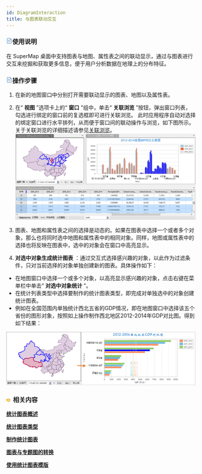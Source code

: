```yaml
---
id: DiagramInteraction
title: 与图表联动交互
---
```

### ![](../../img/read.gif)使用说明

在 SuperMap 桌面中支持图表与地图、属性表之间的联动显示，通过与图表进行交互来挖掘和获取更多信息，便于用户分析数据在地理上的分布特征。

### ![](../../img/read.gif)操作步骤

  1. 在新的地图窗口中分别打开需要联动显示的图表、地图以及属性表。
  2. 在“ **视图** ”选项卡上的“ **窗口** "组中，单击“ **关联浏览** ”按钮，弹出窗口列表，勾选进行绑定的窗口前的复选框即可进行关联浏览。 此时应用程序自动对选择的绑定窗口进行水平排列，从而便于窗口间的联动操作与浏览，如下图所示。关于关联浏览的详细描述请参见[关联浏览](../../Visualization/BrowseMap/WindowsBinding)。
![](img/LinkageInteraction.png)  

  3. 图表、地图和属性表之间的选择是动态的。如果在图表中选择一个或者多个对象，那么也将同时选中地图和属性表中的相同对象。同样，地图或属性表中的选择也将反映在图表中，选中的对象会在窗口中高亮显示。
  4. **对选中对象生成统计图表** ：通过交互式选择感兴趣的对象，以此作为过滤条件，只对当前选择的对象单独创建新的图表。具体操作如下：  

  * 在地图窗口中选择一个或多个对象，以高亮显示感兴趣的对象，点击右键在菜单栏中单击“ **对选中对象统计** ”。
  * 在统计列表类型中选择要制作的统计图表类型，即完成对单独选中的对象创建统计图表。
  * 例如在全国范围内单独统计西北五省的GDP情况，即在地图窗口中选择该五个省份的图形对象，按照如上操作制作西北地区2012-2014年GDP对比图。得到如下结果：  

![](img/SelectedObject.png)  


### ![](../../img/seealso.png) 相关内容

[**统计图表概述**](Diagrams1)

[**统计图表类型**](DiagramsType)

[**制作统计图表**](CreateDiagram)

[**图表与专题图的转换**](ConvertThemticMap)

[**使用统计图表模版**](DiagramTemplate)


